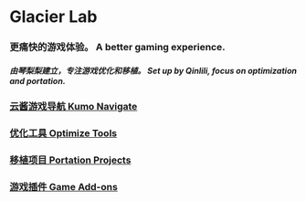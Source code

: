 # Glacier Lab 
### 更痛快的游戏体验。 A better gaming experience.  
##### 由琴梨梨建立，专注游戏优化和移植。 Set up by Qinlili, focus on optimization and portation.  

### [云酱游戏导航 Kumo Navigate](https://kumo.qinlili.bid)  
### [优化工具 Optimize Tools](Tools/README.md)  
### [移植项目 Portation Projects](Port/README.md)  
### [游戏插件 Game Add-ons](Addon/README.md)  

